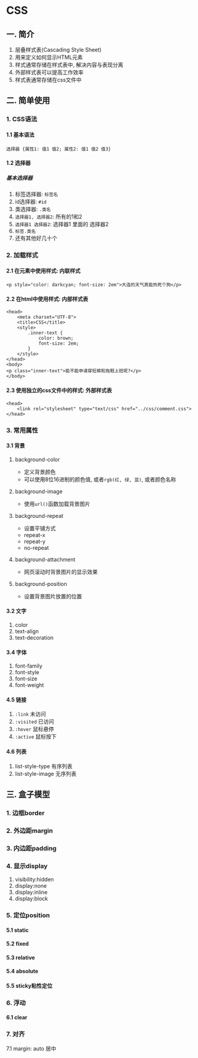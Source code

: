 # CSS

## 一. 简介

1. 层叠样式表(Cascading Style Sheet)
2. 用来定义如何显示HTML元素
3. 样式通常存储在样式表中, 解决内容与表现分离
4. 外部样式表可以提高工作效率
5. 样式表通常存储在css文件中

## 二. 简单使用

### 1. CSS语法

#### 1.1 基本语法

```
选择器 {属性1: 值1 值2; 属性2: 值1 值2 值3}
```

#### 1.2 选择器

##### 基本选择器

1. 标签选择器: `标签名`
2. id选择器: `#id`
3. 类选择器: `.类名`
4. `选择器1, 选择器2`: 所有的1和2
5. `选择器1 选择器2`: 选择器1 里面的 选择器2
6. `标签.类名`
7. 还有其他好几十个

### 2. 加载样式

#### 2.1 在元素中使用样式: 内联样式

```
<p style="color: darkcyan; font-size: 2em">大连的天气真能热死个狗</p>
```

#### 2.2 在html中使用样式: 内部样式表

```
<head>
    <meta charset="UTF-8">
    <title>CSS</title>
    <style>
        .inner-text {
            color: brown;
            font-size: 2em;
        }
    </style>
</head>
<body>
<p class="inner-text">能不能申请穿短裤和拖鞋上班呢?</p>
</body>
```

#### 2.3 使用独立的css文件中的样式: 外部样式表

```
<head>
    <link rel="stylesheet" type="text/css" href="../css/comment.css">
</head>
```

### 3. 常用属性

#### 3.1 背景

1. background-color

    - 定义背景颜色
    - 可以使用8位16进制的颜色值, 或者`rgb(红, 绿, 蓝)`, 或者颜色名称

2. background-image

    - 使用`url()`函数加载背景图片

3. background-repeat

    - 设置平铺方式
    - repeat-x
    - repeat-y
    - no-repeat

4. background-attachment

    - 网页滚动时背景图片的显示效果

5. background-position

    - 设置背景图片放置的位置

#### 3.2 文字

1. color
2. text-align
3. text-decoration

#### 3.4 字体

1. font-family
2. font-style
3. font-size
4. font-weight

#### 4.5 链接

1. `:link` 未访问
2. `:visited` 已访问
3. `:hover` 鼠标悬停
4. `:active` 鼠标按下

#### 4.6 列表

1. list-style-type 有序列表
2. list-style-image 无序列表

## 三. 盒子模型

### 1. 边框border
### 2. 外边距margin
### 3. 内边距padding
### 4. 显示display

1. visibility:hidden
2. display:none
3. display:inline
4. display:block

### 5. 定位position

#### 5.1 static
#### 5.2 fixed
#### 5.3 relative
#### 5.4 absolute
#### 5.5 sticky粘性定位

### 6. 浮动

#### 6.1 clear

### 7. 对齐

7.1 margin: auto 居中



